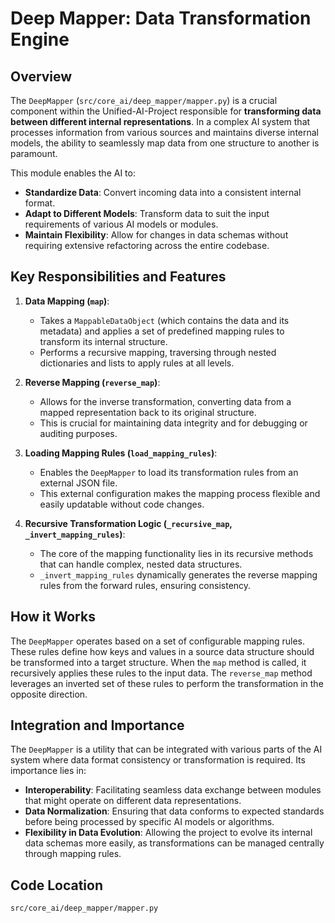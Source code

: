 # Deep Mapper: Data Transformation Engine

## Overview

The `DeepMapper` (`src/core_ai/deep_mapper/mapper.py`) is a crucial component within the Unified-AI-Project responsible for **transforming data between different internal representations**. In a complex AI system that processes information from various sources and maintains diverse internal models, the ability to seamlessly map data from one structure to another is paramount.

This module enables the AI to:

-   **Standardize Data**: Convert incoming data into a consistent internal format.
-   **Adapt to Different Models**: Transform data to suit the input requirements of various AI models or modules.
-   **Maintain Flexibility**: Allow for changes in data schemas without requiring extensive refactoring across the entire codebase.

## Key Responsibilities and Features

1.  **Data Mapping (`map`)**:
    *   Takes a `MappableDataObject` (which contains the data and its metadata) and applies a set of predefined mapping rules to transform its internal structure.
    *   Performs a recursive mapping, traversing through nested dictionaries and lists to apply rules at all levels.

2.  **Reverse Mapping (`reverse_map`)**:
    *   Allows for the inverse transformation, converting data from a mapped representation back to its original structure.
    *   This is crucial for maintaining data integrity and for debugging or auditing purposes.

3.  **Loading Mapping Rules (`load_mapping_rules`)**:
    *   Enables the `DeepMapper` to load its transformation rules from an external JSON file.
    *   This external configuration makes the mapping process flexible and easily updatable without code changes.

4.  **Recursive Transformation Logic (`_recursive_map`, `_invert_mapping_rules`)**:
    *   The core of the mapping functionality lies in its recursive methods that can handle complex, nested data structures.
    *   `_invert_mapping_rules` dynamically generates the reverse mapping rules from the forward rules, ensuring consistency.

## How it Works

The `DeepMapper` operates based on a set of configurable mapping rules. These rules define how keys and values in a source data structure should be transformed into a target structure. When the `map` method is called, it recursively applies these rules to the input data. The `reverse_map` method leverages an inverted set of these rules to perform the transformation in the opposite direction.

## Integration and Importance

The `DeepMapper` is a utility that can be integrated with various parts of the AI system where data format consistency or transformation is required. Its importance lies in:

-   **Interoperability**: Facilitating seamless data exchange between modules that might operate on different data representations.
-   **Data Normalization**: Ensuring that data conforms to expected standards before being processed by specific AI models or algorithms.
-   **Flexibility in Data Evolution**: Allowing the project to evolve its internal data schemas more easily, as transformations can be managed centrally through mapping rules.

## Code Location

`src/core_ai/deep_mapper/mapper.py`
